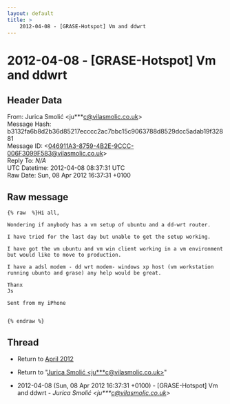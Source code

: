 ```yaml
---
layout: default
title: >
    2012-04-08 - [GRASE-Hotspot] Vm and ddwrt
---
```


# 2012-04-08 - [GRASE-Hotspot] Vm and ddwrt

## Header Data

From: Jurica Smolić \<ju***c@vilasmolic.co.uk\><br>
Message Hash: b3132fa6b8d2b36d85217ecccc2ac7bbc15c9063788d8529dcc5adab19f32881<br>
Message ID: \<046911A3-8759-4B2E-9CCC-006F3099F583@vilasmolic.co.uk\><br>
Reply To: _N/A_<br>
UTC Datetime: 2012-04-08 08:37:31 UTC<br>
Raw Date: Sun, 08 Apr 2012 16:37:31 +0100<br>

## Raw message

```
{% raw  %}Hi all,

Wondering if anybody has a vm setup of ubuntu and a dd-wrt router.

I have tried for the last day but unable to get the setup working.

I have got the vm ubuntu and vm win client working in a vm environment but would like to move to production.

I have a adsl modem - dd wrt modem- windows xp host (vm workstation running ubunto and grase) any help would be great.

Thanx 
Js

Sent from my iPhone


{% endraw %}
```

## Thread

+ Return to [April 2012](/archive/2012/04)

+ Return to "[Jurica Smolić <ju***c<span>@</span>vilasmolic.co.uk>](/authors/ju___c_at_vilasmolic_co_uk)"

+ 2012-04-08 (Sun, 08 Apr 2012 16:37:31 +0100) - [GRASE-Hotspot] Vm and ddwrt - _Jurica Smolić \<ju***c@vilasmolic.co.uk\>_


